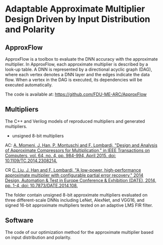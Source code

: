 # Adaptable Approximate Multiplier Design Driven by Input Distribution and Polarity

## ApproxFlow

ApproxFlow is a toolbox to evaluate the DNN accuracy with the approximate multiplier. In ApproxFlow, each approximate multiplier is described by a look-up table. A DNN is represented by a directional acyclic graph (DAG), where each vertex denotes a DNN layer and the edges indicate the data flow. When a vertex in the DAG is executed, its dependencies will be executed automatically.

The code is available at: https://github.com/FDU-ME-ARC/ApproxFlow

## Multipliers

The C++ and Verilog models of reproduced multipliers and generated multipliers.

 - unsigned 8-bit multipliers

 AC: [A. Momeni, J. Han, P. Montuschi and F. Lombardi, "Design and Analysis of Approximate Compressors for Multiplication," in IEEE Transactions on Computers, vol. 64, no. 4, pp. 984-994, April 2015, doi: 10.1109/TC.2014.2308214.](https://ieeexplore.ieee.org/abstract/document/6748013)

 CR [C. Liu, J. Han and F. Lombardi, "A low-power, high-performance approximate multiplier with configurable partial error recovery," 2014 Design, Automation & Test in Europe Conference & Exhibition (DATE), 2014, pp. 1-4, doi: 10.7873/DATE.2014.108.](https://ieeexplore.ieee.org/abstract/document/6800309)





The folder contain unsigned 8-bit approximate multipliers evaluated on three different-scale DNNs including LeNet, AlexNet, and VGG16, and signed 16-bit approximate multipliers tested on an adaptive LMS FIR filter. 


## Software

The code of our optimization method for the approximate multiplier based on input distribution and polarity. 